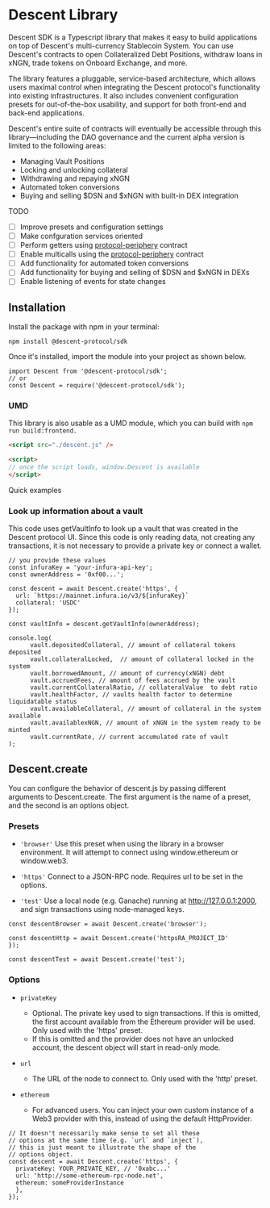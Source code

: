 # Descent Library
Descent SDK is a Typescript library that makes it easy to build applications on top of Descent's multi-currency Stablecoin System. You can use Descent's contracts to open Collateralized Debt Positions, withdraw loans in xNGN, trade tokens on Onboard Exchange, and more.

The library features a pluggable, service-based architecture, which allows users maximal control when integrating the Descent protocol's functionality into existing infrastructures. It also includes convenient configuration presets for out-of-the-box usability, and support for both front-end and back-end applications.

Descent's entire suite of contracts will eventually be accessible through this library—including the DAO governance and the current alpha version is limited to the following areas:

- Managing Vault Positions
- Locking and unlocking collateral
- Withdrawing and repaying xNGN
- Automated token conversions
- Buying and selling $DSN and $xNGN with built-in DEX integration

TODO
- [ ] Improve presets and configuration settings
- [ ] Make confguration services oriented
- [ ] Perform getters using [protocol-periphery](https://github.com/Descent-Collective/protocol-periphery) contract
- [ ] Enable multicalls using the [protocol-periphery](https://github.com/Descent-Collective/protocol-periphery) contract
- [ ] Add functionality for automated token conversions
- [ ] Add functionality for buying and selling of $DSN and $xNGN in DEXs
- [ ] Enable listening of events for state changes 
## Installation

Install the package with npm in your terminal:
```tsx
npm install @descent-protocol/sdk
```
Once it's installed, import the module into your project as shown below.
```tsx
import Descent from '@descent-protocol/sdk';
// or
const Descent = require('@descent-protocol/sdk');
```

### UMD
This library is also usable as a UMD module, which you can build with `npm run build:frontend.`
```html
<script src="./descent.js" />

<script>
// once the script loads, window.Descent is available
</script>
```

Quick examples

### Look up information about a vault

This code uses getVaultInfo to look up a vault that was created in the Descent protocol UI. Since this code is only reading data, not creating any transactions, it is not necessary to provide a private key or connect a wallet.
``` tsx
// you provide these values
const infuraKey = 'your-infura-api-key';
const ownerAddress = '0xf00...';

const descent = await Descent.create('https', {
  url: `https://mainnet.infura.io/v3/${infuraKey}`
  collateral: 'USDC'
});

const vaultInfo = descent.getVaultInfo(ownerAddress);
```

``` tsx
console.log(
      vault.depositedCollateral, // amount of collateral tokens deposited
      vault.collateralLocked,  // amount of collateral locked in the system
      vault.borrowedAmount, // amount of currency(xNGN) debt
      vault.accruedFees, // amount of fees accrued by the vault
      vault.currentCollateralRatio, // collateralValue  to debt ratio
      vault.healthFactor, // vaults health factor to determine liquidatable status
      vault.availableCollateral, // amount of collateral in the system available
      vault.availablexNGN, // amount of xNGN in the system ready to be minted
      vault.currentRate, // current accumulated rate of vault
);
```

## Descent.create
You can configure the behavior of descent.js by passing different arguments to Descent.create. The first argument is the name of a preset, and the second is an options object.

### Presets
* `'browser'`
Use this preset when using the library in a browser environment. It will attempt to connect using window.ethereum or window.web3.

* `'https'`
Connect to a JSON-RPC node. Requires url to be set in the options.

* `'test'`
Use a local node (e.g. Ganache) running at http://127.0.0.1:2000, and sign transactions using node-managed keys.

```tsx
const descentBrowser = await Descent.create('browser');

const descentHttp = await Descent.create('httpsRA_PROJECT_ID'
});

const descentTest = await Descent.create('test');
```
### Options
* `privateKey`
    * Optional. The private key used to sign transactions. If this is omitted, the first account available from the Ethereum provider will be used. Only used with the 'https' preset.
    * If this is omitted and the provider does not have an unlocked account, the descent object will start in read-only mode.
* `url`
    * The URL of the node to connect to. Only used with the 'http' preset.

* `ethereum`
    * For advanced users. You can inject your own custom instance of a Web3 provider with this, instead of using the default HttpProvider.

```tsx
// It doesn't necessarily make sense to set all these
// options at the same time (e.g. `url` and `inject`),
// this is just meant to illustrate the shape of the
// options object.
const descent = await Descent.create('https', {
  privateKey: YOUR_PRIVATE_KEY, // '0xabc...'
  url: 'http://some-ethereum-rpc-node.net',
  ethereum: someProviderInstance
  },
});
```